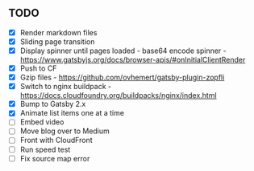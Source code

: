 ## TODO

- [x] Render markdown files
- [x] Sliding page transition
- [x] Display spinner until pages loaded
      - base64 encode spinner
      - https://www.gatsbyjs.org/docs/browser-apis/#onInitialClientRender
- [x] Push to CF
- [x] Gzip files
      - https://github.com/ovhemert/gatsby-plugin-zopfli
- [x] Switch to nginx buildpack
      - https://docs.cloudfoundry.org/buildpacks/nginx/index.html
- [x] Bump to Gatsby 2.x
- [x] Animate list items one at a time
- [ ] Embed video
- [ ] Move blog over to Medium
- [ ] Front with CloudFront
- [ ] Run speed test
- [ ] Fix source map error
